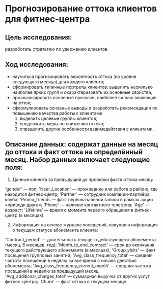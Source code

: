# Прогнозирование оттока клиентов для фитнес-центра

## Цель исследования:
разработать стратегию по удержанию клиентов.

## Ход исследования:
- научиться прогнозировать вероятность оттока (на уровне следующего месяца) для каждого клиента;
- сформировать типичные портреты клиентов: выделить несколько наиболее ярких групп и охарактеризовать их основные свойства;
- проанализировать основные признаки, наиболее сильно влияющие на отток;
- сформулировать основные выводы и разработать рекомендации по повышению качества работы с клиентами: 
  1) выделить целевые группы клиентов; 
  2) предложить меры по снижению оттока; 
  3) определить другие особенности взаимодействия с клиентами.

## Описание данных: содержат данные на месяц до оттока и факт оттока на определённый месяц. Набор данных включает следующие поля:

1) Данные клиента за предыдущий до проверки факта оттока месяц:

'gender' — пол;
'Near_Location' — проживание или работа в районе, где находится фитнес-центр;
'Partner' — сотрудник компании-партнёра клуба;
'Promo_friends — факт первоначальной записи в рамках акции «приведи друга»;
'Phone' — наличие контактного телефона;
'Age' — возраст;
'Lifetime' — время с момента первого обращения в фитнес-центр (в месяцах).

2) Информация на основе журнала посещений, покупок и информация о текущем статусе абонемента клиента:

'Contract_period' — длительность текущего действующего абонемента (месяц, 6 месяцев, год);
'Month_to_end_contract' — срок до окончания текущего действующего абонемента (в месяцах);
'Group_visits' — факт посещения групповых занятий;
'Avg_class_frequency_total' — средняя частота посещений в неделю за все время с начала действия абонемента;
'Avg_class_frequency_current_month' — средняя частота посещений в неделю за предыдущий месяц;
'Avg_additional_charges_total' — суммарная выручка от других услуг фитнес-центра;
'Churn' — факт оттока в текущем месяце.
